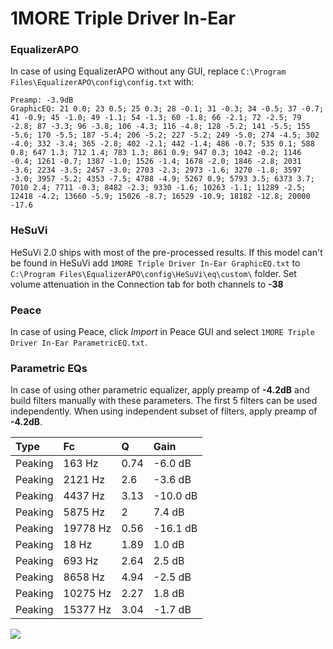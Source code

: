 # 1MORE Triple Driver In-Ear

### EqualizerAPO
In case of using EqualizerAPO without any GUI, replace `C:\Program Files\EqualizerAPO\config\config.txt`
with:
```
Preamp: -3.9dB
GraphicEQ: 21 0.0; 23 0.5; 25 0.3; 28 -0.1; 31 -0.3; 34 -0.5; 37 -0.7; 41 -0.9; 45 -1.0; 49 -1.1; 54 -1.3; 60 -1.8; 66 -2.1; 72 -2.5; 79 -2.8; 87 -3.3; 96 -3.8; 106 -4.3; 116 -4.8; 128 -5.2; 141 -5.5; 155 -5.6; 170 -5.5; 187 -5.4; 206 -5.2; 227 -5.2; 249 -5.0; 274 -4.5; 302 -4.0; 332 -3.4; 365 -2.8; 402 -2.1; 442 -1.4; 486 -0.7; 535 0.1; 588 0.8; 647 1.3; 712 1.4; 783 1.3; 861 0.9; 947 0.3; 1042 -0.2; 1146 -0.4; 1261 -0.7; 1387 -1.0; 1526 -1.4; 1678 -2.0; 1846 -2.8; 2031 -3.6; 2234 -3.5; 2457 -3.0; 2703 -2.3; 2973 -1.6; 3270 -1.8; 3597 -3.0; 3957 -5.2; 4353 -7.5; 4788 -4.9; 5267 0.9; 5793 3.5; 6373 3.7; 7010 2.4; 7711 -0.3; 8482 -2.3; 9330 -1.6; 10263 -1.1; 11289 -2.5; 12418 -4.2; 13660 -5.9; 15026 -8.7; 16529 -10.9; 18182 -12.8; 20000 -17.6
```

### HeSuVi
HeSuVi 2.0 ships with most of the pre-processed results. If this model can't be found in HeSuVi add
`1MORE Triple Driver In-Ear GraphicEQ.txt` to `C:\Program Files\EqualizerAPO\config\HeSuVi\eq\custom\` folder.
Set volume attenuation in the Connection tab for both channels to **-38**

### Peace
In case of using Peace, click *Import* in Peace GUI and select `1MORE Triple Driver In-Ear ParametricEQ.txt`.

### Parametric EQs
In case of using other parametric equalizer, apply preamp of **-4.2dB** and build filters manually
with these parameters. The first 5 filters can be used independently.
When using independent subset of filters, apply preamp of **-4.2dB**.

| Type    | Fc       |    Q | Gain     |
|:--------|:---------|:-----|:---------|
| Peaking | 163 Hz   | 0.74 | -6.0 dB  |
| Peaking | 2121 Hz  | 2.6  | -3.6 dB  |
| Peaking | 4437 Hz  | 3.13 | -10.0 dB |
| Peaking | 5875 Hz  | 2    | 7.4 dB   |
| Peaking | 19778 Hz | 0.56 | -16.1 dB |
| Peaking | 18 Hz    | 1.89 | 1.0 dB   |
| Peaking | 693 Hz   | 2.64 | 2.5 dB   |
| Peaking | 8658 Hz  | 4.94 | -2.5 dB  |
| Peaking | 10275 Hz | 2.27 | 1.8 dB   |
| Peaking | 15377 Hz | 3.04 | -1.7 dB  |

![](https://raw.githubusercontent.com/jaakkopasanen/AutoEq/master/results/rtings/avg/1MORE%20Triple%20Driver%20In-Ear/1MORE%20Triple%20Driver%20In-Ear.png)